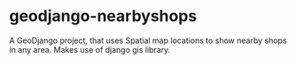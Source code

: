 # geodjango-nearbyshops
A GeoDjango project, that uses Spatial map locations to show nearby shops in any area. Makes use of django gis library.
